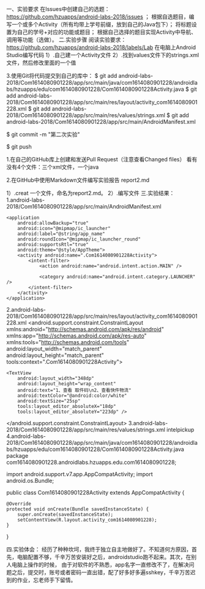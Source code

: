 一、实验要求
在Issues中创建自己的选题：https://github.com/hzuapps/android-labs-2018/issues ；
根据自选题目，编写一个或多个Activity（所有均带上学号前缀，放到自己的Java包下）；
将标题设置为自己的学号+对应的功能或题目；
根据自己选择的题目实现Activity中导航、调用等功能（选做）。
二.实验步骤
阅读实验要求：https://github.com/hzuapps/android-labs-2018/labels/Lab
在电脑上Android Studio编写代码
1）.自己建一个Activity文件
2）.找到values文件下的strings.xml文件，然后修改里面的一个值

3.使用Git将代码提交到自己的库中：
$ git add android-labs-2018/Com1614080901228/app/src/main/java/com1614080901228/androidlabs/hzuapps/edu/com1614080901228/Com1614080901228Activity.java
$ git add android-labs-2018/Com1614080901228/app/src/main/res/layout/activity_com1614080901228.xml
$ git add android-labs-2018/Com1614080901228/app/src/main/res/values/strings.xml
$ git add android-labs-2018/Com1614080901228/app/src/main/AndroidManifest.xml

$ git commit -m "第二次实验"

$ git push

1.在自己的GitHub库上创建和发送Pull Request（注意查看Changed files）
看有没有4个文件：三个xml文件，一个java

2.在GitHub中使用Markdown文件编写实验报告 report2.md

1）.creat 一个文件，命名为report2.md。
2）.编写文件
三.实验结果：
1.android-labs-2018/Com1614080901228/app/src/main/AndroidManifest.xml
<manifest xmlns:android="http://schemas.android.com/apk/res/android"
    package="com1614080901228.androidlabs.hzuapps.edu.com1614080901228">

    <application
        android:allowBackup="true"
        android:icon="@mipmap/ic_launcher"
        android:label="@string/app_name"
        android:roundIcon="@mipmap/ic_launcher_round"
        android:supportsRtl="true"
        android:theme="@style/AppTheme">
        <activity android:name=".Com1614080901228Activity">
            <intent-filter>
                <action android:name="android.intent.action.MAIN" />

                <category android:name="android.intent.category.LAUNCHER" />
            </intent-filter>
        </activity>
    </application>

</manifest>


2.android-labs-2018/Com1614080901228/app/src/main/res/layout/activity_com1614080901228.xml
<android.support.constraint.ConstraintLayout xmlns:android="http://schemas.android.com/apk/res/android"
    xmlns:app="http://schemas.android.com/apk/res-auto"
    xmlns:tools="http://schemas.android.com/tools"
    android:layout_width="match_parent"
    android:layout_height="match_parent"
    tools:context=".Com1614080901228Activity">

    <TextView
        android:layout_width="348dp"
        android:layout_height="wrap_content"
        android:text="1、查看 取件码\n2、查看快件物流"
        android:textColor="@android:color/white"
        android:textSize="25sp"
        tools:layout_editor_absoluteX="18dp"
        tools:layout_editor_absoluteY="223dp" />

</android.support.constraint.ConstraintLayout>
3.android-labs-2018/Com1614080901228/app/src/main/res/values/strings.xml
<resources>
    <string name="app_name">intelpickup</string>
</resources>
4.android-labs-2018/Com1614080901228/app/src/main/java/com1614080901228/androidlabs/hzuapps/edu/com1614080901228/Com1614080901228Activity.java
package com1614080901228.androidlabs.hzuapps.edu.com1614080901228;

import android.support.v7.app.AppCompatActivity;
import android.os.Bundle;

public class Com1614080901228Activity extends AppCompatActivity {

    @Override
    protected void onCreate(Bundle savedInstanceState) {
        super.onCreate(savedInstanceState);
        setContentView(R.layout.activity_com1614080901228);
    }
}

四.实验体会：
经历了种种坎坷，我终于独立自主地做好了。不知道何方原因，首先，电脑配置不够，千辛万苦安装好之后，androidstudio跑不起来。其次，在别人电脑上操作的时候，
由于对软件的不熟悉，app名字一直修改不了，在解决问题之后，提交时，账号或者密码一直出错，配了好多好多遍sshkey，千辛万苦迟到的作业，忘老师手下留情。
